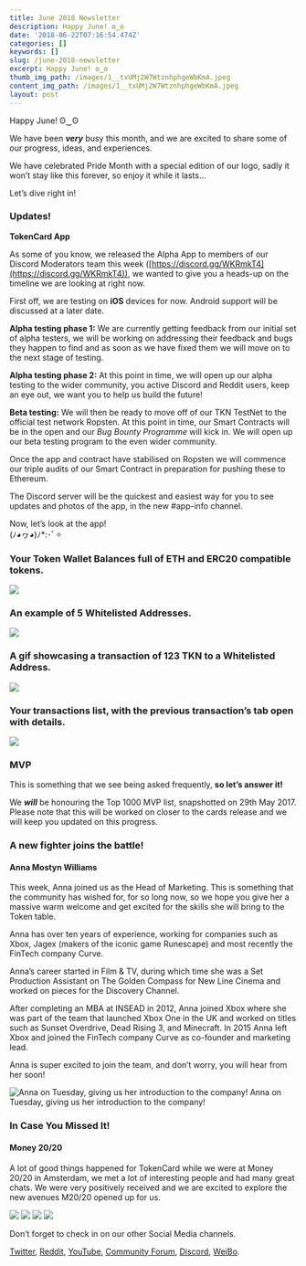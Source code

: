 ```yaml
---
title: June 2018 Newsletter
description: Happy June! ʘ‿ʘ
date: '2018-06-22T07:16:54.474Z'
categories: []
keywords: []
slug: /june-2018-newsletter
excerpt: Happy June! ʘ‿ʘ
thumb_img_path: /images/1__txUMj2W7WtznhphgeWbKmA.jpeg
content_img_path: /images/1__txUMj2W7WtznhphgeWbKmA.jpeg
layout: post
---
```



Happy June! ʘ‿ʘ

We have been **_very_** busy this month, and we are excited to share some of our progress, ideas, and experiences.

We have celebrated Pride Month with a special edition of our logo, sadly it won’t stay like this forever, so enjoy it while it lasts…

Let’s dive right in!

### Updates!

**TokenCard App**

As some of you know, we released the Alpha App to members of our Discord Moderators team this week ([https://discord.gg/WKRmkT4](https://discord.gg/WKRmkT4)), we wanted to give you a heads-up on the timeline we are looking at right now.

First off, we are testing on **iOS** devices for now. Android support will be discussed at a later date.

**Alpha testing phase 1:** We are currently getting feedback from our initial set of alpha testers, we will be working on addressing their feedback and bugs they happen to find and as soon as we have fixed them we will move on to the next stage of testing.

**Alpha testing phase 2:** At this point in time, we will open up our alpha testing to the wider community, you active Discord and Reddit users, keep an eye out, we want you to help us build the future!

**Beta testing:** We will then be ready to move off of our TKN TestNet to the official test network Ropsten. At this point in time, our Smart Contracts will be in the open and our _Bug Bounty Programme_ will kick in. We will open up our beta testing program to the even wider community.

Once the app and contract have stabilised on Ropsten we will commence our triple audits of our Smart Contract in preparation for pushing these to Ethereum.

The Discord server will be the quickest and easiest way for you to see updates and photos of the app, in the new #app-info channel.

Now, let’s look at the app!   
(ﾉ◕ヮ◕)ﾉ\*:･ﾟ✧

### Your Token Wallet Balances full of ETH and ERC20 compatible tokens.

![](/images/1__iFAgDN60GHYjBGgHwTC3Tg.png)

### An example of 5 Whitelisted Addresses.

![](/images/1__gcMK5zpLUWowy18Ox__MwEw.png)

### A gif showcasing a transaction of 123 TKN to a Whitelisted Address.

![](/images/1__pr2SSV39qEQ__aocIzVL4BQ.gif)

### Your transactions list, with the previous transaction’s tab open with details.

![](/images/1__aoMFMENd8nJ__7iotE1NA0g.png)

### MVP

This is something that we see being asked frequently, **so let’s answer it!**

We **_will_** be honouring the Top 1000 MVP list, snapshotted on 29th May 2017. Please note that this will be worked on closer to the cards release and we will keep you updated on this progress.

### A new fighter joins the battle!

#### Anna Mostyn Williams

This week, Anna joined us as the Head of Marketing. This is something that the community has wished for, for so long now, so we hope you give her a massive warm welcome and get excited for the skills she will bring to the Token table.

Anna has over ten years of experience, working for companies such as Xbox, Jagex (makers of the iconic game Runescape) and most recently the FinTech company Curve.

Anna’s career started in Film & TV, during which time she was a Set Production Assistant on The Golden Compass for New Line Cinema and worked on pieces for the Discovery Channel.

After completing an MBA at INSEAD in 2012, Anna joined Xbox where she was part of the team that launched Xbox One in the UK and worked on titles such as Sunset Overdrive, Dead Rising 3, and Minecraft. In 2015 Anna left Xbox and joined the FinTech company Curve as co-founder and marketing lead.

Anna is super excited to join the team, and don’t worry, you will hear from her soon!

![Anna on Tuesday, giving us her introduction to the company!](/images/1__UAiGcNQKyVXJ2UoSEiDx0A.png)
Anna on Tuesday, giving us her introduction to the company!

### In Case You Missed It!

#### Money 20/20

A lot of good things happened for TokenCard while we were at Money 20/20 in Amsterdam, we met a lot of interesting people and had many great chats. We were very positively received and we are excited to explore the new avenues M20/20 opened up for us.

![](/images/1__xdzQiiFE41hr1jNa6q33jA.jpeg)
![](/images/1__b0SVrQXEroSopmkVfxOXXw.jpeg)
![](/images/1__PBJGBnIEajQfyIfUanB9mQ.jpeg)
![](/images/1__ksTdiYAGMGdjk__uYpjV3EA.png)

Don’t forget to check in on our other Social Media channels.

[Twitter](https://twitter.com/tokencard_io), [Reddit](https://www.reddit.com/r/TokenCard/), [YouTube](https://www.youtube.com/channel/UCMSPvlqHvO40bxkJa2pQzKA?view_as=subscriber), [Community Forum](https://community.tokencard.io/), [Discord](https://discordapp.com/invite/WKRmkT4), [WeiBo](https://discordapp.com/invite/WKRmkT4).